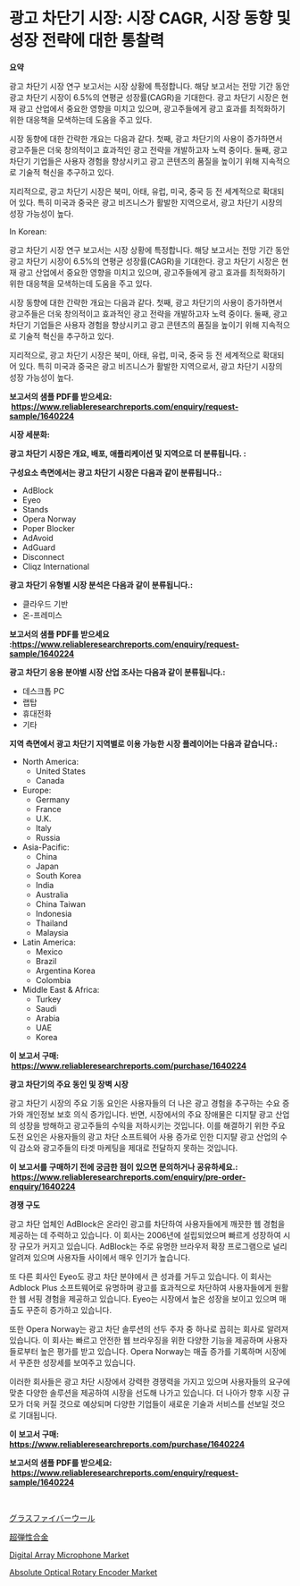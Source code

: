<p><h1>광고 차단기 시장: 시장 CAGR, 시장 동향 및 성장 전략에 대한 통찰력</h1></p><p><strong>요약</strong></p>
<p><p>광고 차단기 시장 연구 보고서는 시장 상황에 특정합니다. 해당 보고서는 전망 기간 동안 광고 차단기 시장이 6.5%의 연평균 성장률(CAGR)을 기대한다. 광고 차단기 시장은 현재 광고 산업에서 중요한 영향을 미치고 있으며, 광고주들에게 광고 효과를 최적화하기 위한 대응책을 모색하는데 도움을 주고 있다.</p><p>시장 동향에 대한 간략한 개요는 다음과 같다. 첫째, 광고 차단기의 사용이 증가하면서 광고주들은 더욱 창의적이고 효과적인 광고 전략을 개발하고자 노력 중이다. 둘째, 광고 차단기 기업들은 사용자 경험을 향상시키고 광고 콘텐츠의 품질을 높이기 위해 지속적으로 기술적 혁신을 추구하고 있다.</p><p>지리적으로, 광고 차단기 시장은 북미, 아태, 유럽, 미국, 중국 등 전 세계적으로 확대되어 있다. 특히 미국과 중국은 광고 비즈니스가 활발한 지역으로서, 광고 차단기 시장의 성장 가능성이 높다.</p><p>In Korean:</p><p>광고 차단기 시장 연구 보고서는 시장 상황에 특정합니다. 해당 보고서는 전망 기간 동안 광고 차단기 시장이 6.5%의 연평균 성장률(CAGR)을 기대한다. 광고 차단기 시장은 현재 광고 산업에서 중요한 영향을 미치고 있으며, 광고주들에게 광고 효과를 최적화하기 위한 대응책을 모색하는데 도움을 주고 있다.</p><p>시장 동향에 대한 간략한 개요는 다음과 같다. 첫째, 광고 차단기의 사용이 증가하면서 광고주들은 더욱 창의적이고 효과적인 광고 전략을 개발하고자 노력 중이다. 둘째, 광고 차단기 기업들은 사용자 경험을 향상시키고 광고 콘텐츠의 품질을 높이기 위해 지속적으로 기술적 혁신을 추구하고 있다.</p><p>지리적으로, 광고 차단기 시장은 북미, 아태, 유럽, 미국, 중국 등 전 세계적으로 확대되어 있다. 특히 미국과 중국은 광고 비즈니스가 활발한 지역으로서, 광고 차단기 시장의 성장 가능성이 높다.</p></p>
<p><strong>보고서의 샘플 PDF를 받으세요: &nbsp;<a href="https://www.reliableresearchreports.com/enquiry/request-sample/1640224">https://www.reliableresearchreports.com/enquiry/request-sample/1640224</a></strong></p>
<p><strong>시장 세분화:</strong></p>
<p><strong> 광고 차단기 시장은 개요, 배포, 애플리케이션 및 지역으로 더 분류됩니다. :</strong></p>
<p><strong>구성요소 측면에서는 광고 차단기 시장은 다음과 같이 분류됩니다.:</strong></p>
<p><ul><li>AdBlock</li><li>Eyeo</li><li>Stands</li><li>Opera Norway</li><li>Poper Blocker</li><li>AdAvoid</li><li>AdGuard</li><li>Disconnect</li><li>Cliqz International</li></ul></p>
<p><strong> 광고 차단기 유형별 시장 분석은 다음과 같이 분류됩니다.:</strong></p>
<p><ul><li>클라우드 기반</li><li>온-프레미스</li></ul></p>
<p><strong>보고서의 샘플 PDF를 받으세요 :<a href="https://www.reliableresearchreports.com/enquiry/request-sample/1640224">https://www.reliableresearchreports.com/enquiry/request-sample/1640224</a></strong></p>
<p><strong> 광고 차단기 응용 분야별 시장 산업 조사는 다음과 같이 분류됩니다.:</strong></p>
<p><ul><li>데스크톱 PC</li><li>랩탑</li><li>휴대전화</li><li>기타</li></ul></p>
<p><strong>지역 측면에서 광고 차단기 지역별로 이용 가능한 시장 플레이어는 다음과 같습니다.:</strong></p>
<p><ul>
    <li>
        North America:
        <ul>
            <li>United States</li>
            <li>Canada</li>
        </ul>
    </li>
    <li>
        Europe:
        <ul>
            <li>Germany</li>
            <li>France</li>
            <li>U.K.</li>
            <li>Italy</li>
            <li>Russia</li>
        </ul>
    </li>
    <li>
        Asia-Pacific:
        <ul>
            <li>China</li>
            <li>Japan</li>
            <li>South Korea</li>
            <li>India</li>
            <li>Australia</li>
            <li>China Taiwan</li>
            <li>Indonesia</li>
            <li>Thailand</li>
            <li>Malaysia</li>
        </ul>
    </li>
    <li>
        Latin America:
        <ul>
            <li>Mexico</li>
            <li>Brazil</li>
            <li>Argentina Korea</li>
            <li>Colombia</li>
        </ul>
    </li>
    <li>
        Middle East & Africa:
        <ul>
            <li>Turkey</li>
            <li>Saudi</li>
            <li>Arabia</li>
            <li>UAE</li>
            <li>Korea</li>
        </ul>
    </li>
    </ul></p>
<p><strong>이 보고서 구매: &nbsp;<a href="https://www.reliableresearchreports.com/purchase/1640224">https://www.reliableresearchreports.com/purchase/1640224</a></strong></p>
<p><strong>광고 차단기의 주요 동인 및 장벽 시장</strong></p>
<p><p>광고 차단기 시장의 주요 기동 요인은 사용자들의 더 나은 광고 경험을 추구하는 수요 증가와 개인정보 보호 의식 증가입니다. 반면, 시장에서의 주요 장애물은 디지턀 광고 산업의 성장을 방해하고 광고주들의 수익을 저하시키는 것입니다. 이를 해결하기 위한 주요 도전 요인은 사용자들의 광고 차단 소프트웨어 사용 증가로 인한 디지턀 광고 산업의 수익 감소와 광고주들의 타겟 마케팅을 제대로 전달하지 못하는 것입니다.</p></p>
<p><strong>이 보고서를 구매하기 전에 궁금한 점이 있으면 문의하거나 공유하세요.: &nbsp;<a href="https://www.reliableresearchreports.com/enquiry/pre-order-enquiry/1640224">https://www.reliableresearchreports.com/enquiry/pre-order-enquiry/1640224</a></strong></p>
<p><strong>경쟁 구도</strong></p>
<p><p>광고 차단 업체인 AdBlock은 온라인 광고를 차단하여 사용자들에게 깨끗한 웹 경험을 제공하는 데 주력하고 있습니다. 이 회사는 2006년에 설립되었으며 빠르게 성장하여 시장 규모가 커지고 있습니다. AdBlock는 주로 유명한 브라우저 확장 프로그램으로 널리 알려져 있으며 사용자들 사이에서 매우 인기가 높습니다.</p><p>또 다른 회사인 Eyeo도 광고 차단 분야에서 큰 성과를 거두고 있습니다. 이 회사는 Adblock Plus 소프트웨어로 유명하며 광고를 효과적으로 차단하여 사용자들에게 원활한 웹 서핑 경험을 제공하고 있습니다. Eyeo는 시장에서 높은 성장을 보이고 있으며 매출도 꾸준히 증가하고 있습니다.</p><p>또한 Opera Norway는 광고 차단 솔루션의 선두 주자 중 하나로 꼽히는 회사로 알려져 있습니다. 이 회사는 빠르고 안전한 웹 브라우징을 위한 다양한 기능을 제공하며 사용자들로부터 높은 평가를 받고 있습니다. Opera Norway는 매출 증가를 기록하며 시장에서 꾸준한 성장세를 보여주고 있습니다.</p><p>이러한 회사들은 광고 차단 시장에서 강력한 경쟁력을 가지고 있으며 사용자들의 요구에 맞춘 다양한 솔루션을 제공하여 시장을 선도해 나가고 있습니다. 더 나아가 향후 시장 규모가 더욱 커질 것으로 예상되며 다양한 기업들이 새로운 기술과 서비스를 선보일 것으로 기대됩니다.</p></p>
<p><strong>이 보고서 구매: &nbsp; <a href="https://www.reliableresearchreports.com/purchase/1640224">https://www.reliableresearchreports.com/purchase/1640224</a></strong></p>
<p><strong>보고서의 샘플 PDF를 받으세요: &nbsp;<a href="https://www.reliableresearchreports.com/enquiry/request-sample/1640224">https://www.reliableresearchreports.com/enquiry/request-sample/1640224</a></strong><strong></strong></p>
<p>&nbsp;</p>
<p><p><a href="https://github.com/laurenreichert/Market-Research-Report-List-1/blob/main/216532410348.md">グラスファイバーウール</a></p><p><a href="https://github.com/RodHoppe07/Market-Research-Report-List-1/blob/main/510529210349.md">超弾性合金</a></p><p><a href="https://github.com/Whitneyboyettebo9kiw7yr13/Market-Research-Report-List-1/blob/main/digital-array-microphone-market.md">Digital Array Microphone Market</a></p><p><a href="https://github.com/PeterParrish5/Market-Research-Report-List-4/blob/main/absolute-optical-rotary-encoder-market.md">Absolute Optical Rotary Encoder Market</a></p></p>